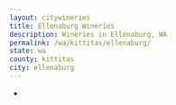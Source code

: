 ```yaml
---
layout: citywineries
title: Ellenaburg Wineries
description: Wineries in Ellenaburg, WA
permalink: /wa/kittitas/ellenaburg/
state: wa
county: kittitas
city: ellenaburg
---
```

-
